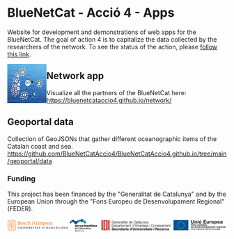 # BlueNetCat - Acció 4 - Apps
Website for development and demonstrations of web apps for the BlueNetCat. The goal of action 4 is to capitalize the data collected by the researchers of the network. To see the status of the action, please [follow this link](https://github.com/BlueNetCatAccio4/convocatoria).

<img align="left" width="90" height="90" src="img/network.png">

## Network app
Visualize all the partners of the BlueNetCat here: https://bluenetcataccio4.github.io/network/

## Geoportal data
Collection of GeoJSONs that gather different oceanographic items of the Catalan coast and sea. https://github.com/BlueNetCatAccio4/BlueNetCatAccio4.github.io/tree/main/geoportal/data



### Funding
This project has been financed by the "Generalitat de Catalunya" and by the European Union through the "Fons Europeu de Desenvolupament Regional" (FEDER).

![Funding](img/funding.png)
